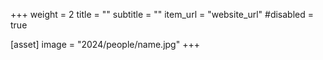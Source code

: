 +++
weight = 2
title = ""
subtitle = ""
item_url = "website_url"
#disabled = true

[asset]
  image = "2024/people/name.jpg"
+++